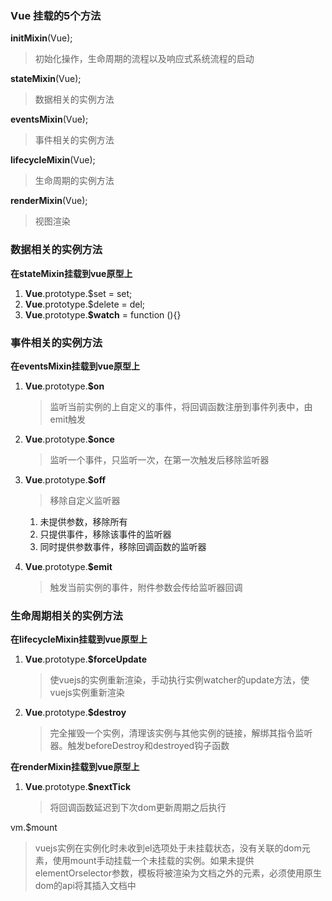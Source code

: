 

### Vue 挂载的5个方法

**initMixin**(Vue);

> 初始化操作，生命周期的流程以及响应式系统流程的启动

**stateMixin**(Vue);

> 数据相关的实例方法

**eventsMixin**(Vue);

> 事件相关的实例方法

**lifecycleMixin**(Vue);

> 生命周期的实例方法

**renderMixin**(Vue);

> 视图渲染



### 数据相关的实例方法

**在stateMixin挂载到vue原型上**

1. **Vue**.prototype.$set = set;
2. **Vue**.prototype.$delete = del;
3.  **Vue**.prototype.**$watch** = function (){}



### 事件相关的实例方法

**在eventsMixin挂载到vue原型上**

1. **Vue**.prototype.**$on**

   > 监听当前实例的上自定义的事件，将回调函数注册到事件列表中，由emit触发

2. **Vue**.prototype.**$once**

   > 监听一个事件，只监听一次，在第一次触发后移除监听器

3. **Vue**.prototype.**$off**

   > 移除自定义监听器

   1. 未提供参数，移除所有
   2. 只提供事件，移除该事件的监听器
   3. 同时提供参数事件，移除回调函数的监听器

4. **Vue**.prototype.**$emit**

   > 触发当前实例的事件，附件参数会传给监听器回调

   

   

### 生命周期相关的实例方法

**在lifecycleMixin挂载到vue原型上**

1. **Vue**.prototype.**$forceUpdate**

   > 使vuejs的实例重新渲染，手动执行实例watcher的update方法，使vuejs实例重新渲染

2. **Vue**.prototype.**$destroy**

   > 完全摧毁一个实例，清理该实例与其他实例的链接，解绑其指令监听器。触发beforeDestroy和destroyed钩子函数



**在renderMixin挂载到vue原型上**

1. **Vue**.prototype.**$nextTick**

   > 将回调函数延迟到下次dom更新周期之后执行



vm.$mount

> vuejs实例在实例化时未收到el选项处于未挂载状态，没有关联的dom元素，使用mount手动挂载一个未挂载的实例。如果未提供elementOrselector参数，模板将被渲染为文档之外的元素，必须使用原生dom的api将其插入文档中